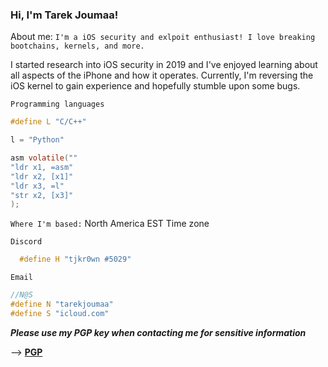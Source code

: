 ### Hi, I'm Tarek Joumaa!

About me: ```I'm a iOS security and exlpoit enthusiast! I love breaking bootchains, kernels, and more.```

I started research into iOS security in 2019 and I've enjoyed learning about all aspects of the iPhone and how it operates.
Currently, I'm reversing the iOS kernel to gain experience and hopefully stumble upon some bugs.

```Programming languages```

```C
#define L "C/C++"
```

```python
l = "Python"
```

```C
asm volatile(""
"ldr x1, =asm"
"ldr x2, [x1]"
"ldr x3, =l"
"str x2, [x3]"
);
```

```Where I'm based:``` 
North America
EST Time zone

```Discord```
```C
  #define H "tjkr0wn #5029"
```

```Email```
```C
//N@S
#define N "tarekjoumaa"
#define S "icloud.com"
```

**_Please use my PGP key when contacting me for sensitive information_**

--> [**PGP**](https://raw.githubusercontent.com/tjkr0wn/PGP/main/Tarek%20Joumaa%20(F554B62A)%20%E2%80%93%20Public.asc)
